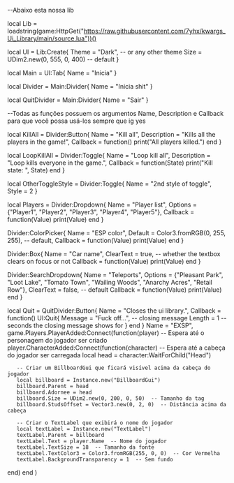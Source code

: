 --Abaixo esta nossa lib 

local Lib = loadstring(game:HttpGet("https://raw.githubusercontent.com/7yhx/kwargs_Ui_Library/main/source.lua"))()

local UI = Lib:Create{
    Theme = "Dark", -- or any other theme
    Size = UDim2.new(0, 555, 0, 400) -- default
 }
 
 local Main = UI:Tab{
    Name = "Inicia"
 }
 
 local Divider = Main:Divider{
    Name = "Inicia shit"
 }
 
 local QuitDivider = Main:Divider{
    Name = "Sair"
 }

 --Todas as funções possuem os argumentos Name, Description e Callback para que você possa usá-los sempre que ig yes

 local KillAll = Divider:Button{
    Name = "Kill all",
    Description = "Kills all the players in the game!",
    Callback = function()
        print("All players killed.")
    end
 }
 
 local LoopKillAll = Divider:Toggle{
    Name = "Loop kill all",
    Description = "Loop kills everyone in the game.",
    Callback = function(State)
        print("Kill state: ", State)
    end
 }
 
 local OtherToggleStyle = Divider:Toggle{
    Name = "2nd style of toggle",
    Style = 2
 }
 
 local Players = Divider:Dropdown{
    Name = "Player list",
    Options = {"Player1", "Player2", "Player3", "Player4", "Player5"},
    Callback = function(Value)
        print(Value)
    end
 }
 
 Divider:ColorPicker{
    Name = "ESP color",
    Default = Color3.fromRGB(0, 255, 255), -- default,
    Callback = function(Value)
        print(Value)
    end
 }
 
 Divider:Box{
    Name = "Car name",
    ClearText = true, -- whether the textbox clears on focus or not
    Callback = function(Value)
        print(Value)
    end
 }
 
 Divider:SearchDropdown{
    Name = "Teleports",
    Options = {"Pleasant Park", "Loot Lake", "Tomato Town", "Wailing Woods", "Anarchy Acres", "Retail Row"},
    ClearText = false, -- default
    Callback = function(Value)
        print(Value)
    end
 }
 
 local Quit = QuitDivider:Button{
    Name = "Closes the ui library.",
    Callback = function()
        UI:Quit{
            Message = "Fuck off...", -- closing message
            Length = 1 -- seconds the closing message shows for
        }
    end
 }
 Name = "EXSP",
 game.Players.PlayerAdded:Connect(function(player)
   -- Espera até o personagem do jogador ser criado
   player.CharacterAdded:Connect(function(character)
       -- Espera até a cabeça do jogador ser carregada
       local head = character:WaitForChild("Head")
       
       -- Criar um BillboardGui que ficará visível acima da cabeça do jogador
       local billboard = Instance.new("BillboardGui")
       billboard.Parent = head
       billboard.Adornee = head
       billboard.Size = UDim2.new(0, 200, 0, 50)  -- Tamanho da tag
       billboard.StudsOffset = Vector3.new(0, 2, 0)  -- Distância acima da cabeça

       -- Criar o TextLabel que exibirá o nome do jogador
       local textLabel = Instance.new("TextLabel")
       textLabel.Parent = billboard
       textLabel.Text = player.Name  -- Nome do jogador
       textLabel.TextSize = 18  -- Tamanho da fonte
       textLabel.TextColor3 = Color3.fromRGB(255, 0, 0)  -- Cor Vermelha
       textLabel.BackgroundTransparency = 1  -- Sem fundo
   end)
end
)
